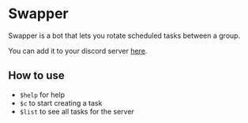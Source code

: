 # Swapper
Swapper is a bot that lets you rotate scheduled tasks between a group.

You can add it to your discord server [here](https://discord.com/api/oauth2/authorize?client_id=1026684692507934730&permissions=137439472704&scope=bot).


## How to use
- `$help` for help
- `$c` to start creating a task
- `$list` to see all tasks for the server